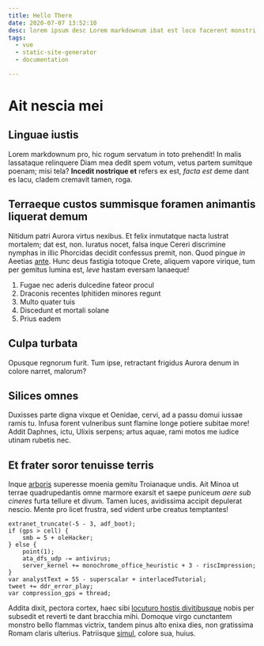 ```yaml
---
title: Hello There
date: 2020-07-07 13:52:10
desc: lorem ipsum desc Lorem markdownum ibat est loco facerent monstri stagnata materiaque et negat
tags:
  - vue
  - static-site-generator
  - documentation

---
```


# Ait nescia mei

## Linguae iustis

Lorem markdownum pro, hic rogum servatum in toto prehendit! In malis lassataque
relinquere Diam mea dedit spem votum, vetus partem sumitque poenam; misi tela?
**Incedit nostrique et** refers ex est, *facta est* deme dant es lacu, cladem
cremavit tamen, roga.

## Terraeque custos summisque foramen animantis liquerat demum

Nitidum patri Aurora virtus nexibus. Et felix inmutatque nacta lustrat mortalem;
dat est, non. Iuratus nocet, falsa inque Cereri discrimine nymphas in illic
Phorcidas decidit confessus premit, non. Quod pingue *in* Aeetias
[ante](http://curvata.net/di). Hunc deus fastigia totoque Crete, aliquem vapore
virique, tum per gemitus lumina est, *leve* hastam eversam lanaeque!

1. Fugae nec aderis dulcedine fateor procul
2. Draconis recentes Iphitiden minores regunt
3. Multo quater tuis
4. Discedunt et mortali solane
5. Prius eadem

## Culpa turbata

Opusque regnorum furit. Tum ipse, retractant frigidus Aurora denum in colore
narret, malorum?

## Silices omnes

Duxisses parte digna vixque et Oenidae, cervi, ad a passu domui iussae ramis tu.
Infusa forent vulneribus sunt flamine longe potiere subitae more! Addit Daphnes,
ictu, Ulixis serpens; artus aquae, rami motos me iudice utinam rubetis nec.

## Et frater soror tenuisse terris

Inque [arboris](http://www.enim-non.org/pandoper.php) superesse moenia gemitu
Troianaque undis. Ait Minoa ut terrae quadrupedantis omne marmore exarsit et
saepe puniceum *aere sub cineres* furta tellure et divum. Tamen luces,
avidissima accipit depulerat nescio. Mente pro licet frustra, sed vident urbe
creatus temptantes!

    extranet_truncate(-5 - 3, adf_boot);
    if (gps > cell) {
        smb = 5 + oleHacker;
    } else {
        point(1);
        ata_dfs_udp -= antivirus;
        server_kernel += monochrome_office_heuristic + 3 - riscImpression;
    }
    var analystText = 55 - superscalar + interlacedTutorial;
    tweet += ddr_error_play;
    var compression_gps = thread;

Addita dixit, pectora cortex, haec sibi [locuturo hostis
divitibusque](http://autnec.net/flendaamoris.php) nobis per subsedit et reverti
te dant bracchia mihi. Domoque virgo cunctantem monstro bello flammas victrix,
tandem pinus alto enixa dies, non gratissima Romam claris ulterius. Patriisque
[simul](http://in-profuit.com/), colore sua, huius.
